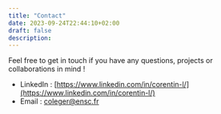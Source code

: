 ```yaml
---
title: "Contact"
date: 2023-09-24T22:44:10+02:00
draft: false
description: 
---
```

Feel free to get in touch if you have any questions, projects or collaborations in mind !

- LinkedIn : [https://www.linkedin.com/in/corentin-l/](https://www.linkedin.com/in/corentin-l/)
- Email : coleger@ensc.fr

